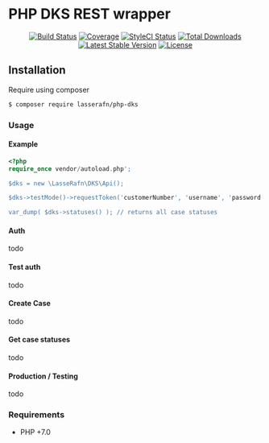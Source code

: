 # PHP DKS REST wrapper
 
<p align="center"> 
<a href="https://travis-ci.org/LasseRafn/php-dks"><img src="https://img.shields.io/travis/LasseRafn/php-dks.svg?style=flat-square" alt="Build Status"></a>
<a href="https://coveralls.io/github/LasseRafn/php-dks"><img src="https://img.shields.io/coveralls/LasseRafn/php-dks.svg?style=flat-square" alt="Coverage"></a>
<a href="https://styleci.io/repos/106525200"><img src="https://styleci.io/repos/106525200/shield?branch=master" alt="StyleCI Status"></a>
<a href="https://packagist.org/packages/LasseRafn/php-dks"><img src="https://img.shields.io/packagist/dt/LasseRafn/php-dks.svg?style=flat-square" alt="Total Downloads"></a>
<a href="https://packagist.org/packages/LasseRafn/php-dks"><img src="https://img.shields.io/packagist/v/LasseRafn/php-dks.svg?style=flat-square" alt="Latest Stable Version"></a>
<a href="https://packagist.org/packages/LasseRafn/php-dks"><img src="https://img.shields.io/packagist/l/LasseRafn/php-dks.svg?style=flat-square" alt="License"></a>
</p>

## Installation

Require using composer

``` bash
$ composer require lasserafn/php-dks
```

### Usage

#### Example

``` php
<?php  
require_once vendor/autoload.php';

$dks = new \LasseRafn\DKS\Api();

$dks->testMode()->requestToken('customerNumber', 'username', 'password');

var_dump( $dks->statuses() ); // returns all case statuses
```

#### Auth

todo

#### Test auth

todo

#### Create Case

todo

#### Get case statuses

todo

#### Production / Testing

todo

### Requirements

* PHP +7.0